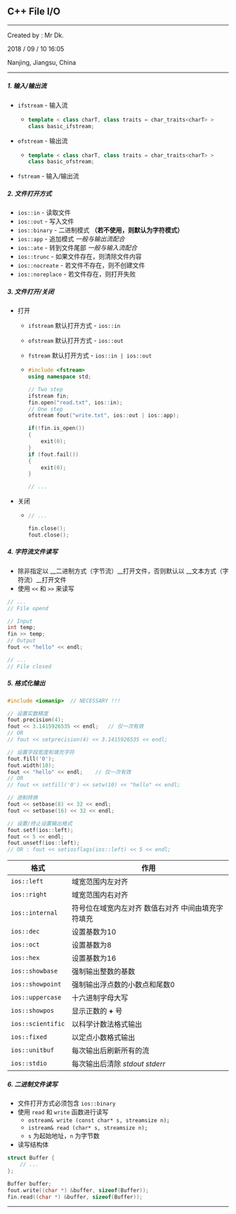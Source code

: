 ## C++ File I/O

---

Created by : Mr Dk.

2018 / 09 / 10 16:05

Nanjing, Jiangsu, China

---

##### 1. 输入/输出流

* `ifstream` - 输入流

  * ```C++
    template < class charT, class traits = char_traits<charT> >
    class basic_ifstream;
    ```

* `ofstream` - 输出流

  * ```C++
    template < class charT, class traits = char_traits<charT> >
    class basic_ofstream;
    ```

* `fstream` - 输入/输出流

##### 2. 文件打开方式

* `ios::in` - 读取文件
* `ios::out` - 写入文件
* `ios::binary` - 二进制模式 __（若不使用，则默认为字符模式）__
* `ios::app` - 追加模式 _一般与输出流配合_
* `ios::ate` - 转到文件尾部 _一般与输入流配合_
* `ios::trunc` - 如果文件存在，则清除文件内容
* `ios::nocreate` - 若文件不存在，则不创建文件
* `ios::noreplace` - 若文件存在，则打开失败

##### 3. 文件打开/关闭

* 打开

  * `ifstream` 默认打开方式 - `ios::in`

  * `ofstream` 默认打开方式 - `ios::out`

  * `fstream` 默认打开方式 - `ios::in | ios::out`

  * ```c++
    #include <fstream>
    using namespace std;
    
    // Two step
    ifstream fin;
    fin.open("read.txt", ios::in);
    // One step
    ofstream fout("write.txt", ios::out | ios::app);
    
    if(!fin.is_open())
    {
        exit(0);
    }
    if (fout.fail())
    {
        exit(0);
    }
    
    // ...
    ```

* 关闭

  * ```C++
    // ...
    
    fin.close();
    fout.close();
    ```

##### 4. 字符流文件读写

* 除非指定以 __二进制方式（字节流）__打开文件，否则默认以 __文本方式（字符流）__打开文件
* 使用 `<<` 和 `>>` 来读写

```C++
// ...
// File opend

// Input
int temp;
fin >> temp;
// Output
fout << "hello" << endl;

// ...
// File closed
```

##### 5. 格式化输出

```C++
#include <iomanip>	// NECESSARY !!!

// 设置实数精度
fout.precision(4);
fout << 3.1415926535 << endl;	// 仅一次有效
// OR
// fout << setprecision(4) << 3.1415926535 << endl;

// 设置字段宽度和填充字符
fout.fill('0');
fout.width(10);
fout << "hello" << endl;	// 仅一次有效
// OR
// fout << setfill('0') << setw(10) << "hello" << endl;

// 进制转换
fout << setbase(8) << 32 << endl;
fout << setbase(16) << 32 << endl;

// 设置/终止设置输出格式
fout.setf(ios::left);
fout << 5 << endl;
fout.unsetf(ios::left);
// OR : fout << setiosflags(ios::left) << 5 << endl;
```

| 格式              | 作用                                               |
| ----------------- | -------------------------------------------------- |
| `ios::left`       | 域宽范围内左对齐                                   |
| `ios::right`      | 域宽范围内右对齐                                   |
| `ios::internal`   | 符号位在域宽内左对齐 数值右对齐 中间由填充字符填充 |
| `ios::dec`        | 设置基数为10                                       |
| `ios::oct`        | 设置基数为8                                        |
| `ios::hex`        | 设置基数为16                                       |
| `ios::showbase`   | 强制输出整数的基数                                 |
| `ios::showpoint`  | 强制输出浮点数的小数点和尾数0                      |
| `ios::uppercase`  | 十六进制字母大写                                   |
| `ios::showpos`    | 显示正数的 __+__ 号                                |
| `ios::scientific` | 以科学计数法格式输出                               |
| `ios::fixed`      | 以定点小数格式输出                                 |
| `ios::unitbuf`    | 每次输出后刷新所有的流                             |
| `ios::stdio`      | 每次输出后清除 _stdout stderr_                     |

##### 6. 二进制文件读写

* 文件打开方式必须包含 `ios::binary`
* 使用 `read` 和 `write` 函数进行读写
  * `ostream& write (const char* s, streamsize n);`
  * `istream& read (char* s, streamsize n);`
  * `s` 为起始地址，`n` 为字节数
* 读写结构体

```C++
struct Buffer {
	// ...
};

Buffer buffer;
fout.write((char *) &buffer, sizeof(Buffer));
fin.read((char *) &buffer, sizeof(Buffer));
```

---

